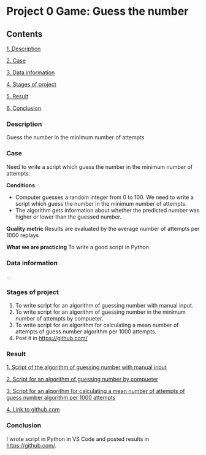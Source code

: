 # **Project 0 Game: Guess the number**

## Contents
[1. Description](#description)

[2. Case](#case)

[3. Data information](#data-information)

[4. Stages of project](#stages-of-project)

[5. Result](#result)

[6. Conclusion](#conclusion)


### Description
Guess the number in the minimum number of attempts


### Case
Need to write a script which guess the number in the minimum number of attempts.

**Conditions**
- Computer guesses a random integer from 0 to 100. We need to write a script which guess the number in the minimum number of attempts.
- The algorithm gets information about whether the predicted number was higher or lower than the guessed number.

**Quality metric**
Results are evaluated by the average number of attempts per 1000 replays

**What we are practicing**
To write a good script in Python


### Data information 
...


### Stages of project
1. To write script for an algorithm of guessing number with manual input.
2. To write script for an algorithm of guessing number in the minimum number of attempts by compueter.
3. To write script for an algorithm for calculating a mean number of attempts of guess number algorithm per 1000 attempts.
4. Post it in https://github.com/


### Result
[1. Script of the algorithm of guessing number with manual input](https://github.com/Aleksey55555/SF_DS/blob/main/project_0/game.py)

[2. Script for an algorithm of guessing number by compueter](https://github.com/Aleksey55555/SF_DS/blob/main/project_0/game_V2.py)

[3. Script for an algorithm for calculating a mean number of attempts of guess number algorithm per 1000 attempts](https://github.com/Aleksey55555/SF_DS/blob/main/project_0/game_V2.py)

[4. Link to github.com ](https://github.com/Aleksey55555/SF_DS/tree/main/project_0)


### Conclusion
I wrote script in Python in VS Code and posted results in https://github.com/.
